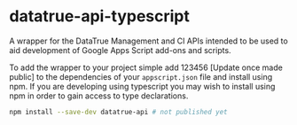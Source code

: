 # datatrue-api-typescript

A wrapper for the DataTrue Management and CI APIs intended to be used to aid development of Google Apps Script add-ons and scripts.

To add the wrapper to your project simple add 123456 [Update once made public] to the dependencies of your `appscript.json` file and install using npm. If you are developing using typescript you may wish to install using npm in order to gain access to type declarations.

```bash
npm install --save-dev datatrue-api # not published yet
```
